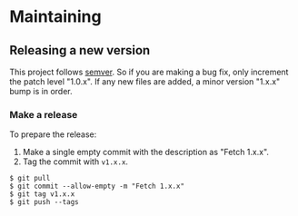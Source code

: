 # Maintaining

## Releasing a new version

This project follows [semver](http://semver.org/). So if you are making a bug
fix, only increment the patch level "1.0.x". If any new files are added, a
minor version "1.x.x" bump is in order.

### Make a release

To prepare the release:

1. Make a single empty commit with the description as "Fetch 1.x.x".
2. Tag the commit with `v1.x.x`.

```
$ git pull
$ git commit --allow-empty -m "Fetch 1.x.x"
$ git tag v1.x.x
$ git push --tags
```
